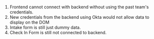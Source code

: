 1. Frontend cannot connect with backend without using the past team's credentials.
2. New credentials from the backend using Okta would not allow data to display on the DOM
3. Intake form is still just dummy data.
4. Check In Form is still not connected to backend.
